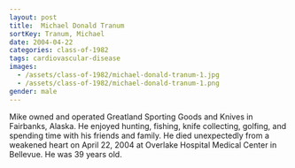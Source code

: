 ```yaml
---
layout: post
title:  Michael Donald Tranum
sortKey: Tranum, Michael
date: 2004-04-22
categories: class-of-1982
tags: cardiovascular-disease
images:
  - /assets/class-of-1982/michael-donald-tranum-1.jpg
  - /assets/class-of-1982/michael-donald-tranum-1.png
gender: male
---
```

Mike owned and operated Greatland Sporting Goods and Knives in Fairbanks, Alaska.  He enjoyed hunting, fishing, knife collecting, golfing, and spending time with his friends and family.  He died unexpectedly from a weakened heart on April 22, 2004 at Overlake Hospital Medical Center in Bellevue. He was 39 years old.
